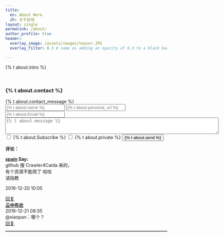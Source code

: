 ```yaml
---
title: 
  en: About Here
  zh: 关于此地
layout: single
permalink: /about/
author_profile: true
header:
  overlay_image: /assets/images/teaser.JPG
  overlay_filter: 0.3 # same as adding an opacity of 0.3 to a black background

---
```


<p>{% t about.intro %}</p>

<html>
<br>
  <h3>{% t about.contact %}</h3><a class ="Contact" id="Contact"></a>
  {% t about.contact_message %}
  <form id="second" method="post" action="https://getsimpleform.com/messages?form_api_token=bce488d72133f1c308485c01fad8b4bb" >
        <input name="redirect_to" type="hidden" id="name" value="https://hatchin.netlify.com{{site.baseurl}}/thankyou">
        <input type="text" placeholder="{% t about.name %}" name="name" required>
        <input type="text" placeholder="{% t about.personal_url %}" name="link" >
        <input type="email" placeholder="{% t about.Email %}" name="replyto_" required >
        <textarea form ="second" name="message" rows = "3" cols = "80" placeholder="{% t about.message %}"></textarea>
        <input type="checkbox" name="Subscribe" value="Add me"> {% t about.Subscribe %}<label for="Subscribe"></label>
        <input type="checkbox" name="Private" value="Add me"> {% t about.private %}
        <label for="Private">
        </label>
        <input type="submit" value="{% t about.send %}">
    </form>

<div class="page__comments">
    <section id="custom-comments">
	<p class="comment-header"><b>评论：</b></p>
	<div class="comment" id="comment-395"><a name="395"></a>
		<div class="comment-info">
			<b><a href="http://www.mryu.top/" target="_blank">spain</a> Say:</b>
				<div class="comment-content">github 搜 Crawler4Caida 来的，<br>
					有个资源不能爬了 哈哈<br>
					请指教
				</div>
	<!--<span class="comment-time" ></span>-->
				<p>2019-12-20 10:05</p>
				<div class="comment-reply"><a href="http://www.mryu.top/about.html#comment-395" onclick="commentReply(395,this)">回复</a></div>
		</div>
		<div class="comment comment-children" id="comment-396"><a name="396"></a>
			<div class="comment-info">
				<b><a href="http://www.mryu.top/" target="_blank">云中布衣</a> </b><br><span class="comment-time">2019-12-21 09:35</span>
				<div class="comment-content">@xiaopan：哪个？</div>
				<div class="comment-reply"><a href="http://www.mryu.top/about.html#comment-396" onclick="commentReply(396,this)">回复</a></div>		
			</div>
		</div>
		<hr style="height:1px;border:none;border-top:1px dashed grey;">
	</div>
    </section>	
</div>
</html>
